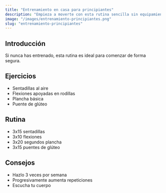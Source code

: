 ```yaml
---
title: "Entrenamiento en casa para principiantes"
description: "Empieza a moverte con esta rutina sencilla sin equipamiento."
image: "/images/entrenamiento-principiantes.png"
slug: "entrenamiento-principiantes"
---
```


## Introducción

Si nunca has entrenado, esta rutina es ideal para comenzar de forma segura.

## Ejercicios

- Sentadillas al aire
- Flexiones apoyadas en rodillas
- Plancha básica
- Puente de glúteo

## Rutina

- 3x15 sentadillas
- 3x10 flexiones
- 3x20 segundos plancha
- 3x15 puentes de glúteo

## Consejos

- Hazlo 3 veces por semana
- Progresivamente aumenta repeticiones
- Escucha tu cuerpo
